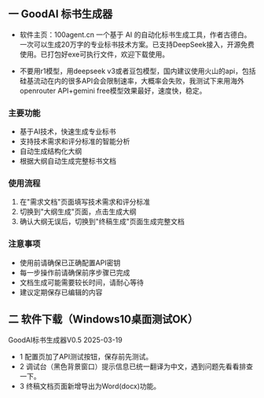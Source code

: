 ## 一 GoodAI 标书生成器
- 软件主页：100agent.cn
一个基于 AI 的自动化标书生成工具，作者古德白。一次可以生成20万字的专业标书技术方案。已支持DeepSeek接入，开源免费使用。已打包好exe可执行文件，欢迎下载使用。


- 不要用r1模型，用deepseek v3或者豆包模型，国内建议使用火山的api，包括硅基流动在内的很多API会会限制速率，大概率会失败，我测试下来用海外openrouter API+gemini free模型效果最好，速度快，稳定。

### 主要功能
- 基于AI技术，快速生成专业标书
- 支持技术需求和评分标准的智能分析
- 自动生成结构化大纲
- 根据大纲自动生成完整标书文档

### 使用流程
1. 在"需求文档"页面填写技术需求和评分标准
2. 切换到"大纲生成"页面，点击生成大纲
3. 确认大纲无误后，切换到"终稿生成"页面生成完整文档

### 注意事项
- 使用前请确保已正确配置API密钥
- 每一步操作前请确保前序步骤已完成
- 文档生成可能需要较长时间，请耐心等待
- 建议定期保存已编辑的内容

## 二 软件下载（Windows10桌面测试OK） 

GoodAI标书生成器V0.5 2025-03-19
- 1 配置页加了API测试按钮，保存前先测试。
- 2 调试台（黑色背景窗口）提示信息已统一翻译为中文，遇到问题先看看排查一下。
- 3 终稿文档页面新增导出为Word(docx)功能。
